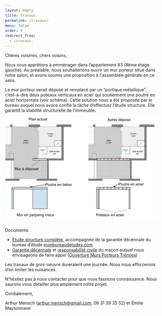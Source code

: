 ```yaml
---
layout: empty
title: Travaux
permalink: /travaux/
menu: false
order: 4
redirect_from:
  - /travaux.
---
```


Chères voisines, chers voisins,

Nous nous apprêtons à emménager dans l’appartement 83 (8ème étage gauche). Au préalable, nous souhaiterions ouvrir un mur porteur situé dans notre salon, et avons soumis une proposition à l'assemblée générale en ce sens.

Le mur porteur serait déposé et remplacé par un “portique métallique”, c’est-à-dire deux poteaux verticaux en acier qui soutiennent une poutre en acier horizontale (voir schéma). Cette solution nous a été proposée par le bureau auquel nous avons confié la tâche d’effectuer l’étude structure. Elle garantit la stabilité structurelle de l’immeuble.

<center><img src='/assets/img/schema_mur.png' width='800px' title='Schéma des modifications' /></center>

<br />

Documents:

- [Étude structure complète](/assets/docs/etude_structure.pdf), accompagnée de la garantie décennale du bureau d’étude [monbureaudetudes.com](https://monbureaudetudes.com/)
- [Garantie décennale](/assets/docs/macon_decennale.pdf) et [responsabilité civile](/assets/docs/macon_rc.pdf) du maçon auquel nous envisageons de faire appel ([Ouverture Murs Porteurs Trémies](https://www.ouverture-murs-porteurs-tremies.com/))

Les travaux de gros-oeuvre dureraient une journée. Nous nous efforcerons d’en limiter les nuisances.

N’hésitez pas à nous contacter pour que nous fassions connaissance. Nous saurons vous détailler plus amplement notre projet.

Cordialement,

Arthur Mensch ([arthur.mensch@gmail.com](mailto:arthur.mensch@gmail.com), 06 31 39 35 52) et Émilie Maysonnave
